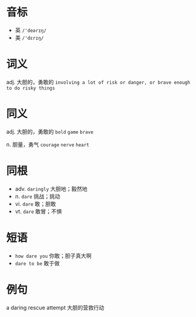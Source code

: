 # 音标

- 英 `/'deərɪŋ/`
- 美 `/'dɛrɪŋ/`

# 词义

adj. 大胆的，勇敢的
`involving a lot of risk or danger, or brave enough to do risky things`

# 同义

adj. 大胆的，勇敢的
`bold` `game` `brave`

n. 胆量，勇气
`courage` `nerve` `heart`

# 同根

- adv. `daringly` 大胆地；毅然地
- n. `dare` 挑战；挑动
- vi. `dare` 敢；胆敢
- vt. `dare` 敢冒；不惧

# 短语

- `how dare you` 你敢；胆子真大啊
- `dare to be` 敢于做

# 例句

a daring rescue attempt
大胆的营救行动


